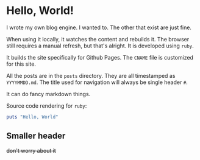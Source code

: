 # Hello, World!

I wrote my own blog engine. I wanted to. The other that exist are just fine.

When using it locally, it watches the content and rebuilds it. The browser still
requires a manual refresh, but that's alright. It is developed using `ruby`.

It builds the site specifically for Github Pages. The `CNAME` file is customized
for this site.

All the posts are in the `posts` directory. They are all timestamped as
`YYYYMMDD.md`. The title used for navigation will always be single header `#`.

It can do fancy markdown things.

Source code rendering for `ruby`:

```ruby
puts "Hello, World"
```

## Smaller header

~~don't worry about it~~
